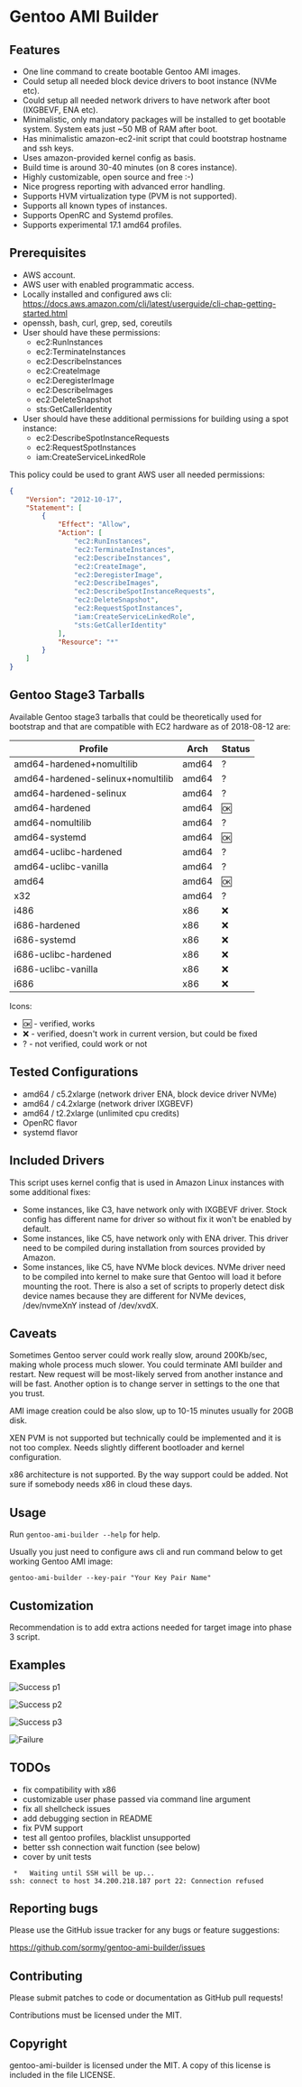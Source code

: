 # Gentoo AMI Builder

## Features

- One line command to create bootable Gentoo AMI images.
- Could setup all needed block device drivers to boot instance (NVMe etc).
- Could setup all needed network drivers to have network after boot (IXGBEVF, ENA etc).
- Minimalistic, only mandatory packages will be installed to get bootable system.
  System eats just ~50 MB of RAM after boot.
- Has minimalistic amazon-ec2-init script that could bootstrap hostname and ssh keys.
- Uses amazon-provided kernel config as basis.
- Build time is around 30-40 minutes (on 8 cores instance).
- Highly customizable, open source and free :-)
- Nice progress reporting with advanced error handling.
- Supports HVM virtualization type (PVM is not supported).
- Supports all known types of instances.
- Supports OpenRC and Systemd profiles.
- Supports experimental 17.1 amd64 profiles.

## Prerequisites

- AWS account.
- AWS user with enabled programmatic access.
- Locally installed and configured aws cli:
  <https://docs.aws.amazon.com/cli/latest/userguide/cli-chap-getting-started.html>
- openssh, bash, curl, grep, sed, coreutils
- User should have these permissions:
  - ec2:RunInstances
  - ec2:TerminateInstances
  - ec2:DescribeInstances
  - ec2:CreateImage
  - ec2:DeregisterImage
  - ec2:DescribeImages
  - ec2:DeleteSnapshot
  - sts:GetCallerIdentity
- User should have these additional permissions for building using a spot instance:
  - ec2:DescribeSpotInstanceRequests
  - ec2:RequestSpotInstances
  - iam:CreateServiceLinkedRole

This policy could be used to grant AWS user all needed permissions:

```json
{
    "Version": "2012-10-17",
    "Statement": [
        {
            "Effect": "Allow",
            "Action": [
                "ec2:RunInstances",
                "ec2:TerminateInstances",
                "ec2:DescribeInstances",
                "ec2:CreateImage",
                "ec2:DeregisterImage",
                "ec2:DescribeImages",
                "ec2:DescribeSpotInstanceRequests",
                "ec2:DeleteSnapshot",
                "ec2:RequestSpotInstances",
                "iam:CreateServiceLinkedRole",
                "sts:GetCallerIdentity"
            ],
            "Resource": "*"
        }
    ]
}
```

## Gentoo Stage3 Tarballs

Available Gentoo stage3 tarballs that could be theoretically used for bootstrap
and that are compatible with EC2 hardware as of 2018-08-12 are:

| Profile                           | Arch  | Status  |
|-----------------------------------|-------|---------|
| amd64-hardened+nomultilib         | amd64 | ?       |
| amd64-hardened-selinux+nomultilib | amd64 | ?       |
| amd64-hardened-selinux            | amd64 | ?       |
| amd64-hardened                    | amd64 | :ok:    |
| amd64-nomultilib                  | amd64 | ?       |
| amd64-systemd                     | amd64 | :ok:    |
| amd64-uclibc-hardened             | amd64 | ?       |
| amd64-uclibc-vanilla              | amd64 | ?       |
| amd64                             | amd64 | :ok:    |
| x32                               | amd64 | ?       |
| i486                              | x86   | :x:     |
| i686-hardened                     | x86   | :x:     |
| i686-systemd                      | x86   | :x:     |
| i686-uclibc-hardened              | x86   | :x:     |
| i686-uclibc-vanilla               | x86   | :x:     |
| i686                              | x86   | :x:     |

Icons:

- :ok: - verified, works
- :x: - verified, doesn't work in current version, but could be fixed
- ? - not verified, could work or not

## Tested Configurations

- amd64 / c5.2xlarge (network driver ENA, block device driver NVMe)
- amd64 / c4.2xlarge (network driver IXGBEVF)
- amd64 / t2.2xlarge (unlimited cpu credits)
- OpenRC flavor
- systemd flavor

## Included Drivers

This script uses kernel config that is used in Amazon Linux instances with some
additional fixes:

- Some instances, like C3, have network only with IXGBEVF driver. Stock config
  has different name for driver so without fix it won't be enabled by default.
- Some instances, like C5, have network only with ENA driver. This driver need
  to be compiled during installation from sources provided by Amazon.
- Some instances, like C5, have NVMe block devices. NVMe driver need to be
  compiled into kernel to make sure that Gentoo will load it before mounting
  the root. There is also a set of scripts to properly detect disk device names
  because they are different for NVMe devices, /dev/nvmeXnY instead of /dev/xvdX.

## Caveats

Sometimes Gentoo server could work really slow, around 200Kb/sec, making whole
process much slower. You could terminate AMI builder and restart. New request
will be most-likely served from another instance and will be fast. Another
option is to change server in settings to the one that you trust.

AMI image creation could be also slow, up to 10-15 minutes usually for 20GB disk.

XEN PVM is not supported but technically could be implemented and it is not too
complex. Needs slightly different bootloader and kernel configuration.

x86 architecture is not supported. By the way support could be added. Not sure
if somebody needs x86 in cloud these days.

## Usage

Run `gentoo-ami-builder --help` for help.

Usually you just need to configure aws cli and run command below to get working
Gentoo AMI image:

```shell
gentoo-ami-builder --key-pair "Your Key Pair Name"
```

## Customization

Recommendation is to add extra actions needed for target image into phase 3 script.

## Examples

![Success p1](/screenshots/gentoo-amd64-c5-p1.png?raw=true)

![Success p2](/screenshots/gentoo-amd64-c5-p2.png?raw=true)

![Success p3](/screenshots/gentoo-amd64-c5-p3.png?raw=true)

![Failure](/screenshots/gentoo-x86-genkernel-error.png?raw=true)

## TODOs

- fix compatibility with x86
- customizable user phase passed via command line argument
- fix all shellcheck issues
- add debugging section in README
- fix PVM support
- test all gentoo profiles, blacklist unsupported
- better ssh connection wait function (see below)
- cover by unit tests

```shell
 *   Waiting until SSH will be up...
ssh: connect to host 34.200.218.187 port 22: Connection refused
```

## Reporting bugs

Please use the GitHub issue tracker for any bugs or feature suggestions:

<https://github.com/sormy/gentoo-ami-builder/issues>

## Contributing

Please submit patches to code or documentation as GitHub pull requests!

Contributions must be licensed under the MIT.

## Copyright

gentoo-ami-builder is licensed under the MIT. A copy of this license is included in the file LICENSE.
